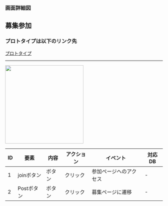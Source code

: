 ### 画面詳細図
## 募集参加
### プロトタイプは以下のリンク先
[プロトタイプ](https://www.figma.com/file/YLXi0XXJfyq6239uKAU8LF/cyclinger?node-id=103%3A548)
*****
<img src="./image/.png" width="250">

|ID|要素|内容|アクション|イベント|対応DB|
|--|----|----|---------|--------|------|
|1|joinボタン|ボタン|クリック|参加ページへのアクセス|-|
|2|Postボタン|ボタン|クリック|募集ページに遷移|-|
